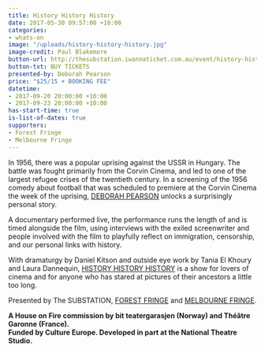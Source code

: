 ```yaml
---
title: History History History
date: 2017-05-30 09:57:00 +10:00
categories:
- whats-on
image: "/uploads/history-history-history.jpg"
image-credit: Paul Blakemore
button-url: http://thesubstation.iwannaticket.com.au/event/history-history-history-MTI5NDQ
button-txt: BUY TICKETS
presented-by: Deborah Pearson
price: "$25/15 + BOOKING FEE"
datetime:
- 2017-09-20 20:00:00 +10:00
- 2017-09-23 20:00:00 +10:00
has-start-time: true
is-list-of-dates: true
supporters:
- Forest Fringe
- Melbourne Fringe
---
```


In 1956, there was a popular uprising against the USSR in Hungary. The battle was fought primarily from the Corvin Cinema, and led to one of the largest refugee crises of the twentieth century. In a screening of the 1956 comedy about football that was scheduled to premiere at the Corvin Cinema the week of the uprising, [DEBORAH PEARSON](https://deborahpearson123.wordpress.com/) unlocks a surprisingly personal story. 

A documentary performed live, the performance runs the length of and is timed
alongside the film, using interviews with the exiled screenwriter and people involved with the film to playfully reflect on immigration, censorship, and our personal links with history.

With dramaturgy by Daniel Kitson and outside eye work by Tania El Khoury and Laura Dannequin, [HISTORY HISTORY HISTORY](https://deborahpearson123.wordpress.com/2016/02/24/history-history-history/) is a show for lovers of cinema and for anyone who has stared at pictures of their ancestors a little too long.

Presented by The SUBSTATION, [FOREST FRINGE](http://forestfringe.co.uk/) and [MELBOURNE FRINGE](https://melbournefringe.com.au/).

**A House on Fire commission by bit teatergarasjen (Norway) and Théâtre Garonne (France).** <br>
**Funded by Culture Europe. Developed in part at the National Theatre Studio.**
